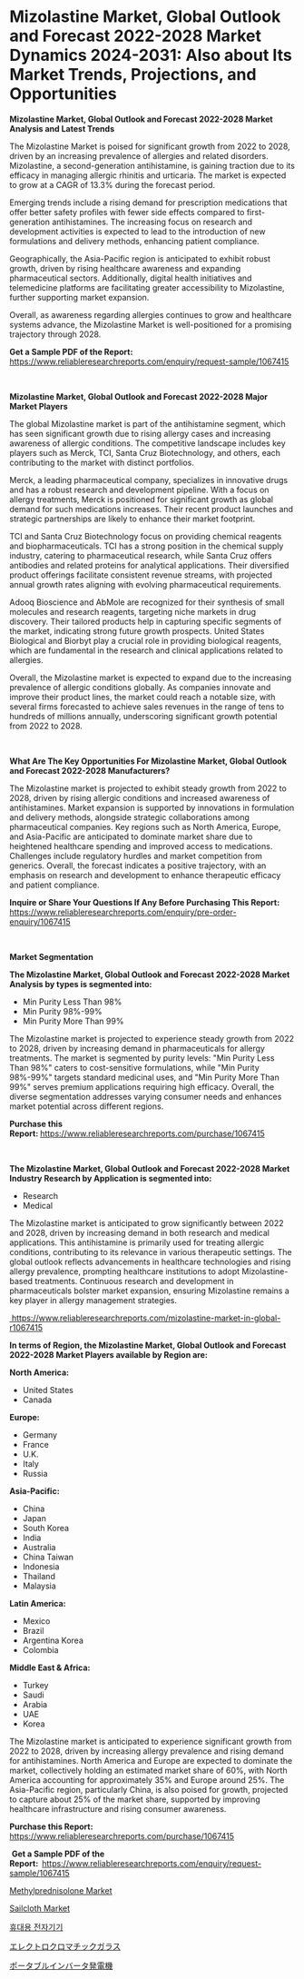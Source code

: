 <p><h1>Mizolastine Market, Global Outlook and Forecast 2022-2028 Market Dynamics 2024-2031: Also about Its Market Trends, Projections, and Opportunities</h1></p><p><strong>Mizolastine Market, Global Outlook and Forecast 2022-2028 Market Analysis and Latest Trends</strong></p>
<p><p>The Mizolastine Market is poised for significant growth from 2022 to 2028, driven by an increasing prevalence of allergies and related disorders. Mizolastine, a second-generation antihistamine, is gaining traction due to its efficacy in managing allergic rhinitis and urticaria. The market is expected to grow at a CAGR of 13.3% during the forecast period. </p><p>Emerging trends include a rising demand for prescription medications that offer better safety profiles with fewer side effects compared to first-generation antihistamines. The increasing focus on research and development activities is expected to lead to the introduction of new formulations and delivery methods, enhancing patient compliance. </p><p>Geographically, the Asia-Pacific region is anticipated to exhibit robust growth, driven by rising healthcare awareness and expanding pharmaceutical sectors. Additionally, digital health initiatives and telemedicine platforms are facilitating greater accessibility to Mizolastine, further supporting market expansion. </p><p>Overall, as awareness regarding allergies continues to grow and healthcare systems advance, the Mizolastine Market is well-positioned for a promising trajectory through 2028.</p></p>
<p><strong>Get a Sample PDF of the Report:&nbsp;</strong> <a href="https://www.reliableresearchreports.com/enquiry/request-sample/1067415">https://www.reliableresearchreports.com/enquiry/request-sample/1067415</a></p>
<p>&nbsp;</p>
<p><strong>Mizolastine Market, Global Outlook and Forecast 2022-2028 Major Market Players</strong></p>
<p><p>The global Mizolastine market is part of the antihistamine segment, which has seen significant growth due to rising allergy cases and increasing awareness of allergic conditions. The competitive landscape includes key players such as Merck, TCI, Santa Cruz Biotechnology, and others, each contributing to the market with distinct portfolios.</p><p>Merck, a leading pharmaceutical company, specializes in innovative drugs and has a robust research and development pipeline. With a focus on allergy treatments, Merck is positioned for significant growth as global demand for such medications increases. Their recent product launches and strategic partnerships are likely to enhance their market footprint.</p><p>TCI and Santa Cruz Biotechnology focus on providing chemical reagents and biopharmaceuticals. TCI has a strong position in the chemical supply industry, catering to pharmaceutical research, while Santa Cruz offers antibodies and related proteins for analytical applications. Their diversified product offerings facilitate consistent revenue streams, with projected annual growth rates aligning with evolving pharmaceutical requirements.</p><p>Adooq Bioscience and AbMole are recognized for their synthesis of small molecules and research reagents, targeting niche markets in drug discovery. Their tailored products help in capturing specific segments of the market, indicating strong future growth prospects. United States Biological and Biorbyt play a crucial role in providing biological reagents, which are fundamental in the research and clinical applications related to allergies.</p><p>Overall, the Mizolastine market is expected to expand due to the increasing prevalence of allergic conditions globally. As companies innovate and improve their product lines, the market could reach a notable size, with several firms forecasted to achieve sales revenues in the range of tens to hundreds of millions annually, underscoring significant growth potential from 2022 to 2028.</p></p>
<p>&nbsp;</p>
<p><strong>What Are The Key Opportunities For Mizolastine Market, Global Outlook and Forecast 2022-2028 Manufacturers?</strong></p>
<p><p>The Mizolastine market is projected to exhibit steady growth from 2022 to 2028, driven by rising allergic conditions and increased awareness of antihistamines. Market expansion is supported by innovations in formulation and delivery methods, alongside strategic collaborations among pharmaceutical companies. Key regions such as North America, Europe, and Asia-Pacific are anticipated to dominate market share due to heightened healthcare spending and improved access to medications. Challenges include regulatory hurdles and market competition from generics. Overall, the forecast indicates a positive trajectory, with an emphasis on research and development to enhance therapeutic efficacy and patient compliance.</p></p>
<p><strong>Inquire or Share Your Questions If Any Before Purchasing This Report:</strong> <a href="https://www.reliableresearchreports.com/enquiry/pre-order-enquiry/1067415">https://www.reliableresearchreports.com/enquiry/pre-order-enquiry/1067415</a></p>
<p>&nbsp;</p>
<p><strong>Market Segmentation</strong></p>
<p><strong>The Mizolastine Market, Global Outlook and Forecast 2022-2028 Market Analysis by types is segmented into:</strong></p>
<p><ul><li>Min Purity Less Than 98%</li><li>Min Purity 98%-99%</li><li>Min Purity More Than 99%</li></ul></p>
<p><p>The Mizolastine market is projected to experience steady growth from 2022 to 2028, driven by increasing demand in pharmaceuticals for allergy treatments. The market is segmented by purity levels: "Min Purity Less Than 98%" caters to cost-sensitive formulations, while "Min Purity 98%-99%" targets standard medicinal uses, and "Min Purity More Than 99%" serves premium applications requiring high efficacy. Overall, the diverse segmentation addresses varying consumer needs and enhances market potential across different regions.</p></p>
<p><strong>Purchase this Report:&nbsp;</strong><a href="https://www.reliableresearchreports.com/purchase/1067415">https://www.reliableresearchreports.com/purchase/1067415</a></p>
<p>&nbsp;</p>
<p><strong>The Mizolastine Market, Global Outlook and Forecast 2022-2028 Market Industry Research by Application is segmented into:</strong></p>
<p><ul><li>Research</li><li>Medical</li></ul></p>
<p><p>The Mizolastine market is anticipated to grow significantly between 2022 and 2028, driven by increasing demand in both research and medical applications. This antihistamine is primarily used for treating allergic conditions, contributing to its relevance in various therapeutic settings. The global outlook reflects advancements in healthcare technologies and rising allergy prevalence, prompting healthcare institutions to adopt Mizolastine-based treatments. Continuous research and development in pharmaceuticals bolster market expansion, ensuring Mizolastine remains a key player in allergy management strategies.</p></p>
<p><a href="https://www.reliableresearchreports.com/mizolastine-market-in-global-r1067415">&nbsp;https://www.reliableresearchreports.com/mizolastine-market-in-global-r1067415</a></p>
<p><strong>In terms of Region, the Mizolastine Market, Global Outlook and Forecast 2022-2028 Market Players available by Region are:</strong></p>
<p>
    <p> <strong> North America: </strong>
        <ul>
            <li>United States</li>
            <li>Canada</li>
        </ul>
        </p> 
    <p> <strong> Europe: </strong>
        <ul>
            <li>Germany</li>
            <li>France</li>
            <li>U.K.</li>
            <li>Italy</li>
            <li>Russia</li>
        </ul>
        </p> 
    <p> <strong> Asia-Pacific: </strong>
        <ul>
            <li>China</li>
            <li>Japan</li>
            <li>South Korea</li>
            <li>India</li>
            <li>Australia</li>
            <li>China Taiwan</li>
            <li>Indonesia</li>
            <li>Thailand</li>
            <li>Malaysia</li>
        </ul>
        </p> 
    <p> <strong> Latin America: </strong>
        <ul>
            <li>Mexico</li>
            <li>Brazil</li>
            <li>Argentina Korea</li>
            <li>Colombia</li>
        </ul>
        </p> 
    <p> <strong> Middle East & Africa: </strong>
        <ul>
            <li>Turkey</li>
            <li>Saudi</li>
            <li>Arabia</li>
            <li>UAE</li>
            <li>Korea</li>
        </ul>
    </p>
    </p>
<p><p>The Mizolastine market is anticipated to experience significant growth from 2022 to 2028, driven by increasing allergy prevalence and rising demand for antihistamines. North America and Europe are expected to dominate the market, collectively holding an estimated market share of 60%, with North America accounting for approximately 35% and Europe around 25%. The Asia-Pacific region, particularly China, is also poised for growth, projected to capture about 25% of the market share, supported by improving healthcare infrastructure and rising consumer awareness.</p></p>
<p><strong>Purchase this Report: </strong><a href="https://www.reliableresearchreports.com/purchase/1067415">https://www.reliableresearchreports.com/purchase/1067415</a></p>
<p>&nbsp;<strong>Get a Sample PDF of the Report:&nbsp;&nbsp;</strong><a href="https://www.reliableresearchreports.com/enquiry/request-sample/1067415">https://www.reliableresearchreports.com/enquiry/request-sample/1067415</a></p>
<p><strong></strong></p>
<p><p><a href="https://www.linkedin.com/pulse/global-methylprednisolone-market-sector2024-2031-metrics-vcqke?trackingId=guHPOCe0QPGtywWa8%2BekJA%3D%3D">Methylprednisolone Market</a></p><p><a href="https://medium.com/@bethelokon998/insights-into-the-sailcloth-market-size-which-is-expanding-with-a-10-1-cagr-from-2024-2031-38a68ae850a5">Sailcloth Market</a></p><p><a href="https://medium.com/@brendanmata77/%ED%9C%B4%EB%8C%80%EC%9A%A9-%EC%A0%84%EC%9E%90%EA%B8%B0%EA%B8%B0-%EC%8B%9C%EC%9E%A5-%EA%B7%9C%EB%AA%A8-%EB%B0%8F-%EC%A0%90%EC%9C%A0%EC%9C%A8-%EB%B6%84%EC%84%9D-%EC%84%B1%EC%9E%A5-%EB%8F%99%ED%96%A5-%EB%B0%8F-2024-2031%EB%85%84-%EC%A0%84%EB%A7%9D-c5aaa0fc5ed2">휴대용 전자기기</a></p><p><a href="https://github.com/mohamedbakry57/Market-Research-Report-List-6/blob/main/622871987525.md">エレクトロクロマチックガラス</a></p><p><a href="https://medium.com/@hattietromp/%E3%82%B0%E3%83%AD%E3%83%BC%E3%83%90%E3%83%AB%E3%83%9D%E3%83%BC%E3%82%BF%E3%83%96%E3%83%AB%E3%82%A4%E3%83%B3%E3%83%90%E3%83%BC%E3%82%BF%E3%83%BC%E7%99%BA%E9%9B%BB%E6%A9%9F%E5%B8%82%E5%A0%B4-%E8%A3%BD%E5%93%81%E3%82%BF%E3%82%A4%E3%83%97-1000%E3%83%AF%E3%83%83%E3%83%88%E6%9C%AA%E6%BA%80-1000-2000%E3%83%AF%E3%83%83%E3%83%88-2000-3000%E3%83%AF%E3%83%83%E3%83%88-3000-4000%E3%83%AF%E3%83%83%E3%83%88-%E3%81%9D%E3%81%AE%E4%BB%96-%E3%82%A8%E3%83%B3%E3%83%89%E3%83%A6%E3%83%BC%E3%82%B6%E3%83%BC-%E3%81%8A%E3%82%88%E3%81%B3%E5%9C%B0%E5%9F%9F%E3%81%AB%E7%84%A6%E7%82%B9%E3%82%92%E5%BD%93-474a5077ed57">ポータブルインバータ発電機</a></p></p>